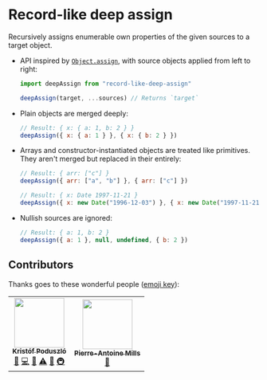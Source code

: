 # Record-like deep assign

Recursively assigns enumerable own properties of the given sources to a target object.

- API inspired by [`Object.assign`](https://developer.mozilla.org/docs/Web/JavaScript/Reference/Global_Objects/Object/assign), with source objects applied from left to right:

  ```js
  import deepAssign from "record-like-deep-assign"

  deepAssign(target, ...sources) // Returns `target`
  ```

- Plain objects are merged deeply:

  ```js
  // Result: { x: { a: 1, b: 2 } }
  deepAssign({ x: { a: 1 } }, { x: { b: 2 } })
  ```

- Arrays and constructor-instantiated objects are treated like primitives. They aren't merged but replaced in their entirely:

  ```js
  // Result: { arr: ["c"] }
  deepAssign({ arr: ["a", "b"] }, { arr: ["c"] })

  // Result: { x: Date 1997-11-21 }
  deepAssign({ x: new Date("1996-12-03") }, { x: new Date("1997-11-21") })
  ```

- Nullish sources are ignored:

  ```js
  // Result: { a: 1, b: 2 }
  deepAssign({ a: 1 }, null, undefined, { b: 2 })
  ```

## Contributors

Thanks goes to these wonderful people ([emoji key](https://allcontributors.org/docs/en/emoji-key)):

<!-- ALL-CONTRIBUTORS-LIST:START - Do not remove or modify this section -->
<!-- prettier-ignore-start -->
<!-- markdownlint-disable -->
<table>
  <tr>
    <td align="center"><a href="https://github.com/kripod"><img src="https://avatars3.githubusercontent.com/u/14854048?v=4?s=100" width="100px;" alt=""/><br /><sub><b>Kristóf Poduszló</b></sub></a><br /><a href="#maintenance-kripod" title="Maintenance">🚧</a> <a href="https://github.com/kripod/record-like-deep-assign/commits?author=kripod" title="Code">💻</a> <a href="https://github.com/kripod/record-like-deep-assign/commits?author=kripod" title="Documentation">📖</a> <a href="https://github.com/kripod/record-like-deep-assign/commits?author=kripod" title="Tests">⚠️</a> <a href="#ideas-kripod" title="Ideas, Planning, & Feedback">🤔</a> <a href="#infra-kripod" title="Infrastructure (Hosting, Build-Tools, etc)">🚇</a></td>
    <td align="center"><a href="https://gitter.im/millsp"><img src="https://avatars1.githubusercontent.com/u/18401805?v=4?s=100" width="100px;" alt=""/><br /><sub><b>Pierre-Antoine Mills</b></sub></a><br /><a href="#ideas-millsp" title="Ideas, Planning, & Feedback">🤔</a></td>
  </tr>
</table>

<!-- markdownlint-enable -->
<!-- prettier-ignore-end -->

<!-- ALL-CONTRIBUTORS-LIST:END -->
